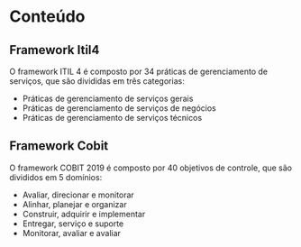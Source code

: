 # Conteúdo

## Framework Itil4

O framework ITIL 4 é composto por 34 práticas de gerenciamento de serviços, que são divididas em três categorias:

- Práticas de gerenciamento de serviços gerais
- Práticas de gerenciamento de serviços de negócios
- Práticas de gerenciamento de serviços técnicos

## Framework Cobit

O framework COBIT 2019 é composto por 40 objetivos de controle, que são divididos em 5 domínios:

- Avaliar, direcionar e monitorar
- Alinhar, planejar e organizar
- Construir, adquirir e implementar
- Entregar, serviço e suporte
- Monitorar, avaliar e avaliar
